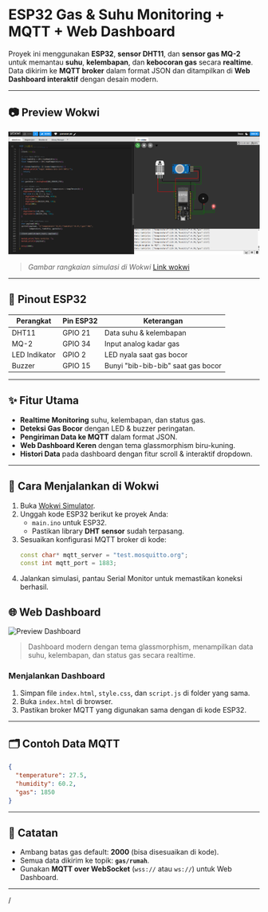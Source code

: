 # ESP32 Gas & Suhu Monitoring + MQTT + Web Dashboard

Proyek ini menggunakan **ESP32**, **sensor DHT11**, dan **sensor gas MQ-2** untuk memantau **suhu**, **kelembapan**, dan **kebocoran gas** secara **realtime**.  
Data dikirim ke **MQTT broker** dalam format JSON dan ditampilkan di **Web Dashboard interaktif** dengan desain modern.

---

## 📷 Preview Wokwi
![Preview Wokwi](assets/img/gambar.png)  
> *Gambar rangkaian simulasi di Wokwi*
[Link wokwi](https://wokwi.com/projects/439318193669152769)

---

## 📍 Pinout ESP32

| Perangkat     | Pin ESP32 | Keterangan           |
|--------------|-----------|----------------------|
| DHT11        | GPIO 21   | Data suhu & kelembapan |
| MQ-2         | GPIO 34   | Input analog kadar gas |
| LED Indikator| GPIO 2    | LED nyala saat gas bocor |
| Buzzer       | GPIO 15   | Bunyi "bib-bib-bib" saat gas bocor |

---

## ✨ Fitur Utama
- **Realtime Monitoring** suhu, kelembapan, dan status gas.
- **Deteksi Gas Bocor** dengan LED & buzzer peringatan.
- **Pengiriman Data ke MQTT** dalam format JSON.
- **Web Dashboard Keren** dengan tema glassmorphism biru-kuning.
- **Histori Data** pada dashboard dengan fitur scroll & interaktif dropdown.

---

## 🚀 Cara Menjalankan di Wokwi

1. Buka [Wokwi Simulator](https://wokwi.com).
2. Unggah kode ESP32 berikut ke proyek Anda:
   - `main.ino` untuk ESP32.
   - Pastikan library **DHT sensor** sudah terpasang.
3. Sesuaikan konfigurasi MQTT broker di kode:
   ```cpp
   const char* mqtt_server = "test.mosquitto.org";
   const int mqtt_port = 1883;


4. Jalankan simulasi, pantau Serial Monitor untuk memastikan koneksi berhasil.



## 🌐 Web Dashboard

![Preview Dashboard](assets/img/web.png)

> Dashboard modern dengan tema glassmorphism, menampilkan data suhu, kelembapan, dan status gas secara realtime.

### Menjalankan Dashboard

1. Simpan file `index.html`, `style.css`, dan `script.js` di folder yang sama.
2. Buka `index.html` di browser.
3. Pastikan broker MQTT yang digunakan sama dengan di kode ESP32.

---

## 🗂️ Contoh Data MQTT

```json
{
  "temperature": 27.5,
  "humidity": 60.2,
  "gas": 1850
}
```

---

## 📌 Catatan

* Ambang batas gas default: **2000** (bisa disesuaikan di kode).
* Semua data dikirim ke topik: **`gas/rumah`**.
* Gunakan **MQTT over WebSocket** (`wss://` atau `ws://`) untuk Web Dashboard.

---
/